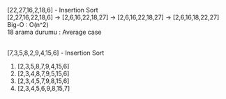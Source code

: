 [22,27,16,2,18,6] - Insertion Sort <br>
[2,27,16,22,18,6] -> [2,6,16,22,18,27] -> [2,6,16,22,18,27] -> [2,6,16,18,22,27] <br>
Big-O : O(n^2)<br>
18 arama durumu : Average case <br><br>

[7,3,5,8,2,9,4,15,6] - Insertion Sort <br>
1. [2,3,5,8,7,9,4,15,6] <br>
2. [2,3,4,8,7,9,5,15,6] <br>
3. [2,3,4,5,7,9,8,15,6] <br>
4. [2,3,4,5,6,9,8,15,7]
